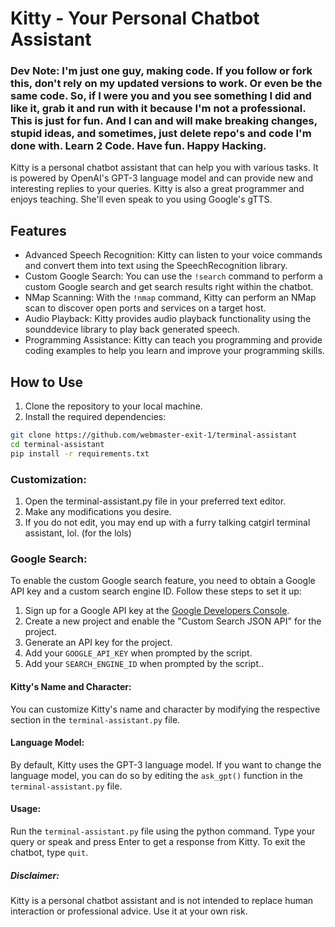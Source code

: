 # Kitty - Your Personal Chatbot Assistant

### Dev Note: I'm just one guy, making code. If you follow or fork this, don't rely on my updated versions to work. Or even be the same code. So, if I were you and you see something I did and like it, grab it and run with it because I'm not a professional. This is just for fun. And I can and will make breaking changes, stupid ideas, and sometimes, just delete repo's and code I'm done with. Learn 2 Code. Have fun. Happy Hacking.

Kitty is a personal chatbot assistant that can help you with various tasks. It is powered by OpenAI's GPT-3 language model and can provide new and interesting replies to your queries. Kitty is also a great programmer and enjoys teaching. She'll even speak to you using Google's gTTS.

## Features

- Advanced Speech Recognition: Kitty can listen to your voice commands and convert them into text using the SpeechRecognition library.
- Custom Google Search: You can use the `!search` command to perform a custom Google search and get search results right within the chatbot.
- NMap Scanning: With the `!nmap` command, Kitty can perform an NMap scan to discover open ports and services on a target host.
- Audio Playback: Kitty provides audio playback functionality using the sounddevice library to play back generated speech.
- Programming Assistance: Kitty can teach you programming and provide coding examples to help you learn and improve your programming skills.

## How to Use

1. Clone the repository to your local machine.
2. Install the required dependencies:

```bash
git clone https://github.com/webmaster-exit-1/terminal-assistant
cd terminal-assistant
pip install -r requirements.txt
```

### Customization:

1. Open the terminal-assistant.py file in your preferred text editor.
2. Make any modifications you desire.
3. If you do not edit, you may end up with a furry talking catgirl terminal assistant, lol. (for the lols)

### Google Search:

To enable the custom Google search feature, you need to obtain a Google API key and a custom search engine ID. Follow these steps to set it up:
1. Sign up for a Google API key at the [Google Developers Console](https://console.developers.google.com/).
2. Create a new project and enable the "Custom Search JSON API" for the project.
3. Generate an API key for the project.
4. Add your `GOOGLE_API_KEY` when prompted by the script.
5. Add your `SEARCH_ENGINE_ID` when prompted by the script..

#### Kitty's Name and Character:

You can customize Kitty's name and character by modifying the respective section in the `terminal-assistant.py` file.

#### Language Model:

By default, Kitty uses the GPT-3 language model. If you want to change the language model, you can do so by editing the `ask_gpt()` function in the `terminal-assistant.py` file.

#### Usage:

Run the `terminal-assistant.py` file using the python command.
Type your query or speak and press Enter to get a response from Kitty.
To exit the chatbot, type `quit`.

##### Disclaimer:

Kitty is a personal chatbot assistant and is not intended to replace human interaction or professional advice. Use it at your own risk.
